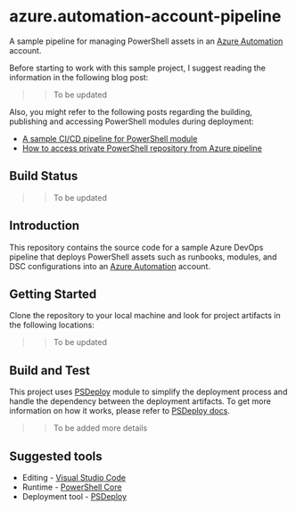 # azure.automation-account-pipeline

A sample pipeline for managing PowerShell assets in an [Azure Automation](https://docs.microsoft.com/en-us/azure/automation/) account.

Before starting to work with this sample project, I suggest reading the information in the following blog post:

>> To be updated

<!-- * [A sample CI/CD pipeline for Azure Automation account](https://andrewmatveychuk.com/a-sample-ci-cd-pipeline-for-azure-automation-account) -->

Also, you might refer to the following posts regarding the building, publishing and accessing PowerShell modules during deployment:

* [A sample CI/CD pipeline for PowerShell module](https://andrewmatveychuk.com/a-sample-ci-cd-pipeline-for-powershell-module/)
* [How to access private PowerShell repository from Azure pipeline](https://andrewmatveychuk.com/how-to-access-private-powershell-repository-from-azure-pipeline/)

## Build Status

>> To be updated

## Introduction

This repository contains the source code for a sample Azure DevOps pipeline that deploys PowerShell assets such as runbooks, modules, and DSC configurations into an [Azure Automation](https://docs.microsoft.com/en-us/azure/automation/) account.

## Getting Started

Clone the repository to your local machine and look for project artifacts in the following locations:

>> To be updated

## Build and Test

This project uses [PSDeploy](https://github.com/RamblingCookieMonster/PSDeploy) module to simplify the deployment process and handle the dependency between the deployment artifacts.
To get more information on how it works, please refer to [PSDeploy docs](https://psdeploy.readthedocs.io/).

>> To be added more details

## Suggested tools

* Editing - [Visual Studio Code](https://github.com/Microsoft/vscode)
* Runtime - [PowerShell Core](https://github.com/powershell)
* Deployment tool - [PSDeploy](https://github.com/RamblingCookieMonster/PSDeploy)
